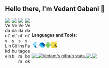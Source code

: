 ## Hello there, I'm Vedant Gabani 👋
<a href="https://www.linkedin.com/in/vedant-gabani-b80ba9134">
  <img align="left" alt="Vedant's Linkdein" width="22px" src="https://cdn.jsdelivr.net/npm/simple-icons@v3/icons/linkedin.svg" />
</a>
<a href="https://github.com/VedantGabani">
  <img align="left" alt="Vedant's Github" width="22px" src="https://cdn.jsdelivr.net/npm/simple-icons@v3/icons/github.svg" />
</a>

<a href="https://www.instagram.com/vedant.001/">
  <img align="left" alt="Vedant's Instagram" width="22px" src="https://cdn.jsdelivr.net/npm/simple-icons@v3/icons/instagram.svg" />
</a>
<a href="https://www.facebook.com/vedantgabani5">
  <img align="left" alt="Vedant's Facebook" width="22px" src="https://cdn.jsdelivr.net/npm/simple-icons@v3/icons/facebook.svg" />
</a><br/>
<br/>





**Languages and Tools:**  

<code><img height="20" src="https://raw.githubusercontent.com/github/explore/80688e429a7d4ef2fca1e82350fe8e3517d3494d/topics/flutter/flutter.png"></code>
<code><img height="20" src="https://raw.githubusercontent.com/github/explore/80688e429a7d4ef2fca1e82350fe8e3517d3494d/topics/dart/dart.png"></code><code><img height="20" src="https://raw.githubusercontent.com/github/explore/80688e429a7d4ef2fca1e82350fe8e3517d3494d/topics/android/android.png"></code><code><img height="20" src="https://raw.githubusercontent.com/github/explore/80688e429a7d4ef2fca1e82350fe8e3517d3494d/topics/javascript/javascript.png"></code>
<br/>

<a href="https://github.com/VedantGabani">
  <img align="center" src="https://github-readme-stats.vercel.app/api/top-langs/?username=VedantGabani&theme=buefy&hide_langs_below=1&layout=compact" />
</a>
<a href="https://github.com/VedantGabani">
 <img align="center" src="https://github-readme-stats.vercel.app/api?username=VedantGabani&show_icons=true&theme=buefy&line_height=20&include_all_commits=true" alt="Vedant's github stats"/>
</a>
<a href="https://github.com/VedantGabani/Quiz-Application-using-Flutter">
  <img align="center" src="https://github-readme-stats.vercel.app/api/pin/?username=VedantGabani&repo=Quiz-Application-using-Flutter&theme=buefy" />
</a>
<a href="https://github.com/VedantGabani/Student-Career-Area-Prediction">
 <img align="center" src="https://github-readme-stats.vercel.app/api/pin/?username=VedantGabani&repo=Student-Career-Area-Prediction&theme=buefy" />
</a>

<div align="center">

</div>

